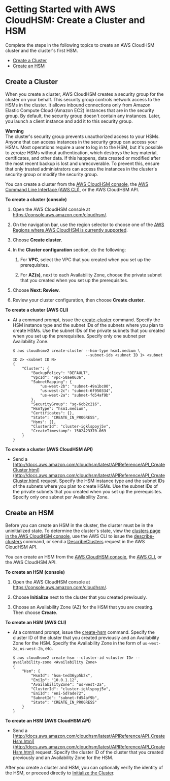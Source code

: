 # Getting Started with AWS CloudHSM: Create a Cluster and HSM<a name="create-cluster-and-hsm"></a>

Complete the steps in the following topics to create an AWS CloudHSM cluster and the cluster's first HSM\.


+ [Create a Cluster](#create-cluster)
+ [Create an HSM](#create-hsm)

## Create a Cluster<a name="create-cluster"></a>

When you create a cluster, AWS CloudHSM creates a security group for the cluster on your behalf\. This security group controls network access to the HSMs in the cluster\. It allows inbound connections only from Amazon Elastic Compute Cloud \(Amazon EC2\) instances that are in the security group\. By default, the security group doesn't contain any instances\. Later, you launch a client instance and add it to this security group\.

**Warning**  
The cluster's security group prevents unauthorized access to your HSMs\. Anyone that can access instances in the security group can access your HSMs\. Most operations require a user to log in to the HSM, but it's possible to zeroize HSMs without authentication, which destroys the key material, certificates, and other data\. If this happens, data created or modified after the most recent backup is lost and unrecoverable\. To prevent this, ensure that only trusted administrators can access the instances in the cluster's security group or modify the security group\.

You can create a cluster from the [AWS CloudHSM console](https://console.aws.amazon.com/cloudhsm/), the [AWS Command Line Interface \(AWS CLI\)](https://aws.amazon.com/cli/), or the AWS CloudHSM API\.

**To create a cluster \(console\)**

1. Open the AWS CloudHSM console at [https://console\.aws\.amazon\.com/cloudhsm/](https://console.aws.amazon.com/cloudhsm/)\.

1. On the navigation bar, use the region selector to choose one of the [AWS Regions where AWS CloudHSM is currently supported](http://docs.aws.amazon.com/general/latest/gr/rande.html#cloudhsm_region)\.

1. Choose **Create cluster**\.

1. In the **Cluster configuration** section, do the following:

   1. For **VPC**, select the VPC that you created when you set up the prerequisites\.

   1. For **AZ\(s\)**, next to each Availability Zone, choose the private subnet that you created when you set up the prerequisites\.

1. Choose **Next: Review**\.

1. Review your cluster configuration, then choose **Create cluster**\.

**To create a cluster \(AWS CLI\)**

+ At a command prompt, issue the [create\-cluster](http://docs.aws.amazon.com/cli/latest/reference/cloudhsmv2/create-cluster.html) command\. Specify the HSM instance type and the subnet IDs of the subnets where you plan to create HSMs\. Use the subnet IDs of the private subnets that you created when you set up the prerequisites\. Specify only one subnet per Availability Zone\.

  ```
  $ aws cloudhsmv2 create-cluster --hsm-type hsm1.medium \
                                  --subnet-ids <subnet ID 1> <subnet ID 2> <subnet ID N>
  {
      "Cluster": {
          "BackupPolicy": "DEFAULT",
          "VpcId": "vpc-50ae0636",
          "SubnetMapping": {
              "us-west-2b": "subnet-49a1bc00",
              "us-west-2c": "subnet-6f950334",
              "us-west-2a": "subnet-fd54af9b"
          },
          "SecurityGroup": "sg-6cb2c216",
          "HsmType": "hsm1.medium",
          "Certificates": {},
          "State": "CREATE_IN_PROGRESS",
          "Hsms": [],
          "ClusterId": "cluster-igklspoyj5v",
          "CreateTimestamp": 1502423370.069
      }
  }
  ```

**To create a cluster \(AWS CloudHSM API\)**

+ Send a [http://docs.aws.amazon.com/cloudhsm/latest/APIReference/API_CreateCluster.html](http://docs.aws.amazon.com/cloudhsm/latest/APIReference/API_CreateCluster.html) request\. Specify the HSM instance type and the subnet IDs of the subnets where you plan to create HSMs\. Use the subnet IDs of the private subnets that you created when you set up the prerequisites\. Specify only one subnet per Availability Zone\.

## Create an HSM<a name="create-hsm"></a>

Before you can create an HSM in the cluster, the cluster must be in the uninitialized state\. To determine the cluster's state, view the [clusters page in the AWS CloudHSM console](https://console.aws.amazon.com/cloudhsm/home/clusters), use the AWS CLI to issue the [describe\-clusters](http://docs.aws.amazon.com/cli/latest/reference/cloudhsmv2/describe-clusters.html) command, or send a [DescribeClusters](http://docs.aws.amazon.com/cloudhsm/latest/APIReference/API_DescribeClusters.html) request in the AWS CloudHSM API\.

You can create an HSM from the [AWS CloudHSM console](https://console.aws.amazon.com/cloudhsm/), the [AWS CLI](https://aws.amazon.com/cli/), or the AWS CloudHSM API\.

**To create an HSM \(console\)**

1. Open the AWS CloudHSM console at [https://console\.aws\.amazon\.com/cloudhsm/](https://console.aws.amazon.com/cloudhsm/)\.

1. Choose **Initialize** next to the cluster that you created previously\.

1. Choose an Availability Zone \(AZ\) for the HSM that you are creating\. Then choose **Create**\.

**To create an HSM \(AWS CLI\)**

+ At a command prompt, issue the [create\-hsm](http://docs.aws.amazon.com/cli/latest/reference/cloudhsmv2/create-hsm.html) command\. Specify the cluster ID of the cluster that you created previously and an Availability Zone for the HSM\. Specify the Availability Zone in the form of `us-west-2a`, `us-west-2b`, etc\.

  ```
  $ aws cloudhsmv2 create-hsm --cluster-id <cluster ID> --availability-zone <Availability Zone>
  {
      "Hsm": {
          "HsmId": "hsm-ted36yp5b2x",
          "EniIp": "10.0.1.12",
          "AvailabilityZone": "us-west-2a",
          "ClusterId": "cluster-igklspoyj5v",
          "EniId": "eni-5d7ade72",
          "SubnetId": "subnet-fd54af9b",
          "State": "CREATE_IN_PROGRESS"
      }
  }
  ```

**To create an HSM \(AWS CloudHSM API\)**

+ Send a [http://docs.aws.amazon.com/cloudhsm/latest/APIReference/API_CreateHsm.html](http://docs.aws.amazon.com/cloudhsm/latest/APIReference/API_CreateHsm.html) request\. Specify the cluster ID of the cluster that you created previously and an Availability Zone for the HSM\.

After you create a cluster and HSM, you can optionally verify the identity of the HSM, or proceed directly to [Initialize the Cluster](initialize-cluster.md)\.